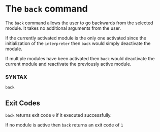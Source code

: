 # The `back` command

The `back` command allows the user to go backwards from the selected module.
It takes no additional arguments from the user.

If the currently activated module is the only one activated since the initialization of the `interpreter` then `back` would simply deactivate the module.

If multiple modules have been activated then `back` would deactivate the current module and reactivate the previously active module.

### SYNTAX
```
back
```

## Exit Codes
`back` returns exit code `0` if it executed successfully.

If no module is active then `back` returns an exit code of `1`
